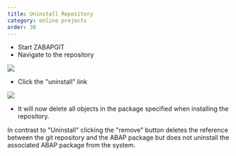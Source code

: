 ```yaml
---
title: Uninstall Repository
category: online projects
order: 30
---
```


* Start ZABAPGIT
* Navigate to the repository

![](img/uninstall1.png)

* Click the "uninstall" link

![](img/uninstall2.png)

* It will now delete all objects in the package specified when installing the repository.

In contrast to "Uninstall" clicking the "remove" button deletes the reference between the git repository and the ABAP package but does not uninstall the associated ABAP package from the system.
